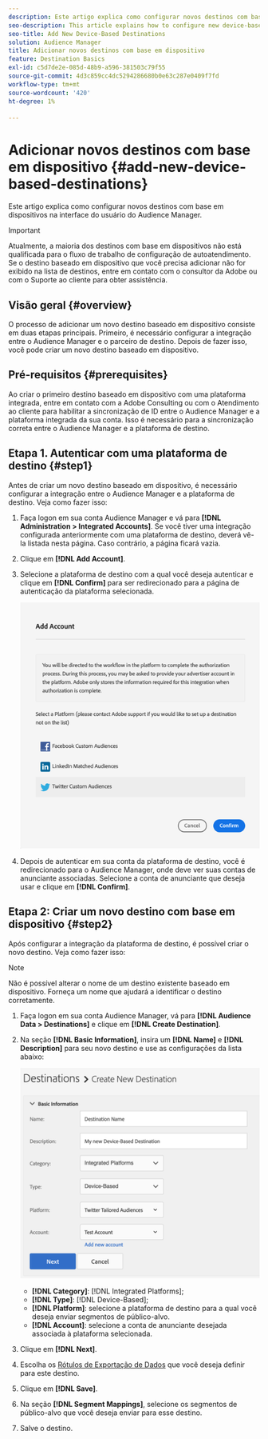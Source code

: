```yaml
---
description: Este artigo explica como configurar novos destinos com base em dispositivos na interface do usuário do Audience Manager.
seo-description: This article explains how to configure new device-based destinations from the Audience Manager user interface.
seo-title: Add New Device-Based Destinations
solution: Audience Manager
title: Adicionar novos destinos com base em dispositivo
feature: Destination Basics
exl-id: c5d7de2e-085d-48b9-a596-381503c79f55
source-git-commit: 4d3c859cc4dc5294286680b0e63c287e0409f7fd
workflow-type: tm+mt
source-wordcount: '420'
ht-degree: 1%

---
```


# Adicionar novos destinos com base em dispositivo {#add-new-device-based-destinations}

Este artigo explica como configurar novos destinos com base em dispositivos na interface do usuário do Audience Manager.

>[!IMPORTANT]
>
>Atualmente, a maioria dos destinos com base em dispositivos não está qualificada para o fluxo de trabalho de configuração de autoatendimento. Se o destino baseado em dispositivo que você precisa adicionar não for exibido na lista de destinos, entre em contato com o consultor da Adobe ou com o Suporte ao cliente para obter assistência.

## Visão geral {#overview}

O processo de adicionar um novo destino baseado em dispositivo consiste em duas etapas principais. Primeiro, é necessário configurar a integração entre o Audience Manager e o parceiro de destino. Depois de fazer isso, você pode criar um novo destino baseado em dispositivo.

## Pré-requisitos {#prerequisites}

Ao criar o primeiro destino baseado em dispositivo com uma plataforma integrada, entre em contato com a Adobe Consulting ou com o Atendimento ao cliente para habilitar a sincronização de ID entre o Audience Manager e a plataforma integrada da sua conta. Isso é necessário para a sincronização correta entre o Audience Manager e a plataforma de destino.

## Etapa 1. Autenticar com uma plataforma de destino {#step1}

Antes de criar um novo destino baseado em dispositivo, é necessário configurar a integração entre o Audience Manager e a plataforma de destino. Veja como fazer isso:

1. Faça logon em sua conta Audience Manager e vá para **[!DNL Administration > Integrated Accounts]**. Se você tiver uma integração configurada anteriormente com uma plataforma de destino, deverá vê-la listada nesta página. Caso contrário, a página ficará vazia.
1. Clique em **[!DNL Add Account]**.
1. Selecione a plataforma de destino com a qual você deseja autenticar e clique em **[!DNL Confirm]** para ser redirecionado para a página de autenticação da plataforma selecionada.

   ![plataformas integradas](assets/dbd-integrated-platforms.png)

1. Depois de autenticar em sua conta da plataforma de destino, você é redirecionado para o Audience Manager, onde deve ver suas contas de anunciante associadas. Selecione a conta de anunciante que deseja usar e clique em **[!DNL Confirm]**.

## Etapa 2: Criar um novo destino com base em dispositivo {#step2}

Após configurar a integração da plataforma de destino, é possível criar o novo destino. Veja como fazer isso:

>[!NOTE]
>
>Não é possível alterar o nome de um destino existente baseado em dispositivo. Forneça um nome que ajudará a identificar o destino corretamente.

1. Faça logon em sua conta Audience Manager, vá para **[!DNL Audience Data > Destinations]** e clique em **[!DNL Create Destination]**.
1. Na seção **[!DNL Basic Information]**, insira um **[!DNL Name]** e **[!DNL Description]** para seu novo destino e use as configurações da lista abaixo:

   ![configuração](assets/dbd-new-basic.png)

   * **[!DNL Category]**: [!DNL Integrated Platforms];
   * **[!DNL Type]**: [!DNL Device-Based];
   * **[!DNL Platform]**: selecione a plataforma de destino para a qual você deseja enviar segmentos de público-alvo.
   * **[!DNL Account]**: selecione a conta de anunciante desejada associada à plataforma selecionada.
1. Clique em **[!DNL Next]**.
1. Escolha os [Rótulos de Exportação de Dados](/help/using/features/data-export-controls.md#controls-labels) que você deseja definir para este destino.
1. Clique em **[!DNL Save]**.
1. Na seção **[!DNL Segment Mappings]**, selecione os segmentos de público-alvo que você deseja enviar para esse destino.
1. Salve o destino.
